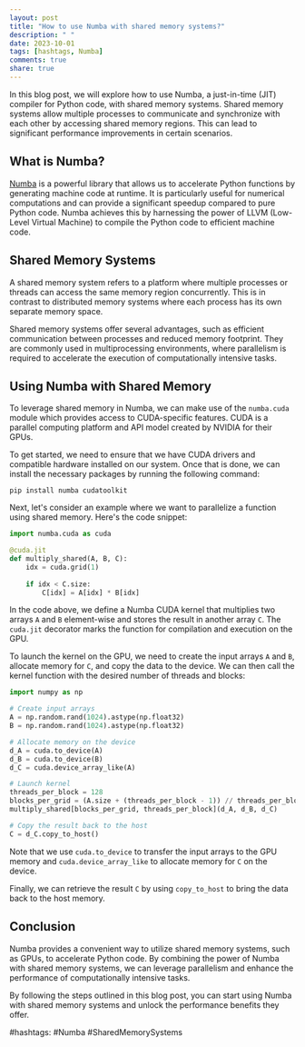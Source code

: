 ```yaml
---
layout: post
title: "How to use Numba with shared memory systems?"
description: " "
date: 2023-10-01
tags: [hashtags, Numba]
comments: true
share: true
---
```


In this blog post, we will explore how to use Numba, a just-in-time (JIT) compiler for Python code, with shared memory systems. Shared memory systems allow multiple processes to communicate and synchronize with each other by accessing shared memory regions. This can lead to significant performance improvements in certain scenarios.

## What is Numba?

[Numba](http://numba.pydata.org/) is a powerful library that allows us to accelerate Python functions by generating machine code at runtime. It is particularly useful for numerical computations and can provide a significant speedup compared to pure Python code. Numba achieves this by harnessing the power of LLVM (Low-Level Virtual Machine) to compile the Python code to efficient machine code.

## Shared Memory Systems

A shared memory system refers to a platform where multiple processes or threads can access the same memory region concurrently. This is in contrast to distributed memory systems where each process has its own separate memory space.

Shared memory systems offer several advantages, such as efficient communication between processes and reduced memory footprint. They are commonly used in multiprocessing environments, where parallelism is required to accelerate the execution of computationally intensive tasks.

## Using Numba with Shared Memory

To leverage shared memory in Numba, we can make use of the `numba.cuda` module which provides access to CUDA-specific features. CUDA is a parallel computing platform and API model created by NVIDIA for their GPUs.

To get started, we need to ensure that we have CUDA drivers and compatible hardware installed on our system. Once that is done, we can install the necessary packages by running the following command:

```
pip install numba cudatoolkit
```

Next, let's consider an example where we want to parallelize a function using shared memory. Here's the code snippet:

```python
import numba.cuda as cuda

@cuda.jit
def multiply_shared(A, B, C):
    idx = cuda.grid(1)
    
    if idx < C.size:
        C[idx] = A[idx] * B[idx]
```

In the code above, we define a Numba CUDA kernel that multiplies two arrays `A` and `B` element-wise and stores the result in another array `C`. The `cuda.jit` decorator marks the function for compilation and execution on the GPU.

To launch the kernel on the GPU, we need to create the input arrays `A` and `B`, allocate memory for `C`, and copy the data to the device. We can then call the kernel function with the desired number of threads and blocks:

```python
import numpy as np

# Create input arrays
A = np.random.rand(1024).astype(np.float32)
B = np.random.rand(1024).astype(np.float32)

# Allocate memory on the device
d_A = cuda.to_device(A)
d_B = cuda.to_device(B)
d_C = cuda.device_array_like(A)

# Launch kernel
threads_per_block = 128
blocks_per_grid = (A.size + (threads_per_block - 1)) // threads_per_block
multiply_shared[blocks_per_grid, threads_per_block](d_A, d_B, d_C)

# Copy the result back to the host
C = d_C.copy_to_host()
```

Note that we use `cuda.to_device` to transfer the input arrays to the GPU memory and `cuda.device_array_like` to allocate memory for `C` on the device.

Finally, we can retrieve the result `C` by using `copy_to_host` to bring the data back to the host memory.

## Conclusion

Numba provides a convenient way to utilize shared memory systems, such as GPUs, to accelerate Python code. By combining the power of Numba with shared memory systems, we can leverage parallelism and enhance the performance of computationally intensive tasks.

By following the steps outlined in this blog post, you can start using Numba with shared memory systems and unlock the performance benefits they offer.

#hashtags: #Numba #SharedMemorySystems